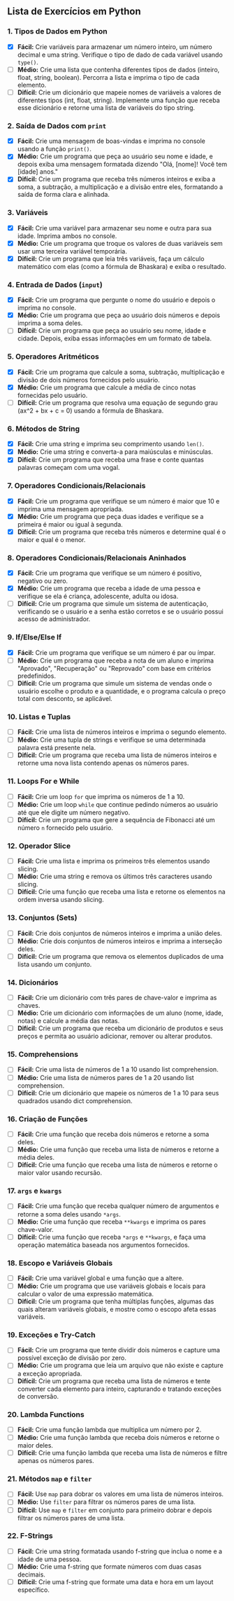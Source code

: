## Lista de Exercícios em Python

### 1. Tipos de Dados em Python
- [x] **Fácil:** Crie variáveis para armazenar um número inteiro, um número decimal e uma string. Verifique o tipo de dado de cada variável usando `type()`.
- [ ] **Médio:** Crie uma lista que contenha diferentes tipos de dados (inteiro, float, string, boolean). Percorra a lista e imprima o tipo de cada elemento.
- [ ] **Difícil:** Crie um dicionário que mapeie nomes de variáveis a valores de diferentes tipos (int, float, string). Implemente uma função que receba esse dicionário e retorne uma lista de variáveis do tipo string.

### 2. Saída de Dados com `print`
- [x] **Fácil:** Crie uma mensagem de boas-vindas e imprima no console usando a função `print()`.
- [x] **Médio:** Crie um programa que peça ao usuário seu nome e idade, e depois exiba uma mensagem formatada dizendo "Olá, [nome]! Você tem [idade] anos."
- [x] **Difícil:** Crie um programa que receba três números inteiros e exiba a soma, a subtração, a multiplicação e a divisão entre eles, formatando a saída de forma clara e alinhada.

### 3. Variáveis
- [x] **Fácil:** Crie uma variável para armazenar seu nome e outra para sua idade. Imprima ambos no console.
- [x] **Médio:** Crie um programa que troque os valores de duas variáveis sem usar uma terceira variável temporária.
- [x] **Difícil:** Crie um programa que leia três variáveis, faça um cálculo matemático com elas (como a fórmula de Bhaskara) e exiba o resultado.

### 4. Entrada de Dados (`input`)
- [x] **Fácil:** Crie um programa que pergunte o nome do usuário e depois o imprima no console.
- [x] **Médio:** Crie um programa que peça ao usuário dois números e depois imprima a soma deles.
- [ ] **Difícil:** Crie um programa que peça ao usuário seu nome, idade e cidade. Depois, exiba essas informações em um formato de tabela.

### 5. Operadores Aritméticos
- [x] **Fácil:** Crie um programa que calcule a soma, subtração, multiplicação e divisão de dois números fornecidos pelo usuário.
- [x] **Médio:** Crie um programa que calcule a média de cinco notas fornecidas pelo usuário.
- [ ] **Difícil:** Crie um programa que resolva uma equação de segundo grau (ax^2 + bx + c = 0) usando a fórmula de Bhaskara.

### 6. Métodos de String
- [x] **Fácil:** Crie uma string e imprima seu comprimento usando `len()`.
- [x] **Médio:** Crie uma string e converta-a para maiúsculas e minúsculas.
- [x] **Difícil:** Crie um programa que receba uma frase e conte quantas palavras começam com uma vogal.

### 7. Operadores Condicionais/Relacionais
- [x] **Fácil:** Crie um programa que verifique se um número é maior que 10 e imprima uma mensagem apropriada.
- [x] **Médio:** Crie um programa que peça duas idades e verifique se a primeira é maior ou igual à segunda.
- [x] **Difícil:** Crie um programa que receba três números e determine qual é o maior e qual é o menor.

### 8. Operadores Condicionais/Relacionais Aninhados
- [x] **Fácil:** Crie um programa que verifique se um número é positivo, negativo ou zero.
- [x] **Médio:** Crie um programa que receba a idade de uma pessoa e verifique se ela é criança, adolescente, adulta ou idosa.
- [ ] **Difícil:** Crie um programa que simule um sistema de autenticação, verificando se o usuário e a senha estão corretos e se o usuário possui acesso de administrador.

### 9. If/Else/Else If
- [x] **Fácil:** Crie um programa que verifique se um número é par ou ímpar.
- [ ] **Médio:** Crie um programa que receba a nota de um aluno e imprima "Aprovado", "Recuperação" ou "Reprovado" com base em critérios predefinidos.
- [ ] **Difícil:** Crie um programa que simule um sistema de vendas onde o usuário escolhe o produto e a quantidade, e o programa calcula o preço total com desconto, se aplicável.

### 10. Listas e Tuplas
- [ ] **Fácil:** Crie uma lista de números inteiros e imprima o segundo elemento.
- [ ] **Médio:** Crie uma tupla de strings e verifique se uma determinada palavra está presente nela.
- [ ] **Difícil:** Crie um programa que receba uma lista de números inteiros e retorne uma nova lista contendo apenas os números pares.

### 11. Loops For e While
- [ ] **Fácil:** Crie um loop `for` que imprima os números de 1 a 10.
- [ ] **Médio:** Crie um loop `while` que continue pedindo números ao usuário até que ele digite um número negativo.
- [ ] **Difícil:** Crie um programa que gere a sequência de Fibonacci até um número `n` fornecido pelo usuário.

### 12. Operador Slice
- [ ] **Fácil:** Crie uma lista e imprima os primeiros três elementos usando slicing.
- [ ] **Médio:** Crie uma string e remova os últimos três caracteres usando slicing.
- [ ] **Difícil:** Crie uma função que receba uma lista e retorne os elementos na ordem inversa usando slicing.

### 13. Conjuntos (Sets)
- [ ] **Fácil:** Crie dois conjuntos de números inteiros e imprima a união deles.
- [ ] **Médio:** Crie dois conjuntos de números inteiros e imprima a interseção deles.
- [ ] **Difícil:** Crie um programa que remova os elementos duplicados de uma lista usando um conjunto.

### 14. Dicionários
- [ ] **Fácil:** Crie um dicionário com três pares de chave-valor e imprima as chaves.
- [ ] **Médio:** Crie um dicionário com informações de um aluno (nome, idade, notas) e calcule a média das notas.
- [ ] **Difícil:** Crie um programa que receba um dicionário de produtos e seus preços e permita ao usuário adicionar, remover ou alterar produtos.

### 15. Comprehensions
- [ ] **Fácil:** Crie uma lista de números de 1 a 10 usando list comprehension.
- [ ] **Médio:** Crie uma lista de números pares de 1 a 20 usando list comprehension.
- [ ] **Difícil:** Crie um dicionário que mapeie os números de 1 a 10 para seus quadrados usando dict comprehension.

### 16. Criação de Funções
- [ ] **Fácil:** Crie uma função que receba dois números e retorne a soma deles.
- [ ] **Médio:** Crie uma função que receba uma lista de números e retorne a média deles.
- [ ] **Difícil:** Crie uma função que receba uma lista de números e retorne o maior valor usando recursão.

### 17. `args` e `kwargs`
- [ ] **Fácil:** Crie uma função que receba qualquer número de argumentos e retorne a soma deles usando `*args`.
- [ ] **Médio:** Crie uma função que receba `**kwargs` e imprima os pares chave-valor.
- [ ] **Difícil:** Crie uma função que receba `*args` e `**kwargs`, e faça uma operação matemática baseada nos argumentos fornecidos.

### 18. Escopo e Variáveis Globais
- [ ] **Fácil:** Crie uma variável global e uma função que a altere.
- [ ] **Médio:** Crie um programa que use variáveis globais e locais para calcular o valor de uma expressão matemática.
- [ ] **Difícil:** Crie um programa que tenha múltiplas funções, algumas das quais alteram variáveis globais, e mostre como o escopo afeta essas variáveis.

### 19. Exceções e Try-Catch
- [ ] **Fácil:** Crie um programa que tente dividir dois números e capture uma possível exceção de divisão por zero.
- [ ] **Médio:** Crie um programa que leia um arquivo que não existe e capture a exceção apropriada.
- [ ] **Difícil:** Crie um programa que receba uma lista de números e tente converter cada elemento para inteiro, capturando e tratando exceções de conversão.

### 20. Lambda Functions
- [ ] **Fácil:** Crie uma função lambda que multiplica um número por 2.
- [ ] **Médio:** Crie uma função lambda que receba dois números e retorne o maior deles.
- [ ] **Difícil:** Crie uma função lambda que receba uma lista de números e filtre apenas os números pares.

### 21. Métodos `map` e `filter`
- [ ] **Fácil:** Use `map` para dobrar os valores em uma lista de números inteiros.
- [ ] **Médio:** Use `filter` para filtrar os números pares de uma lista.
- [ ] **Difícil:** Use `map` e `filter` em conjunto para primeiro dobrar e depois filtrar os números pares de uma lista.

### 22. F-Strings
- [ ] **Fácil:** Crie uma string formatada usando f-string que inclua o nome e a idade de uma pessoa.
- [ ] **Médio:** Crie uma f-string que formate números com duas casas decimais.
- [ ] **Difícil:** Crie uma f-string que formate uma data e hora em um layout específico.
